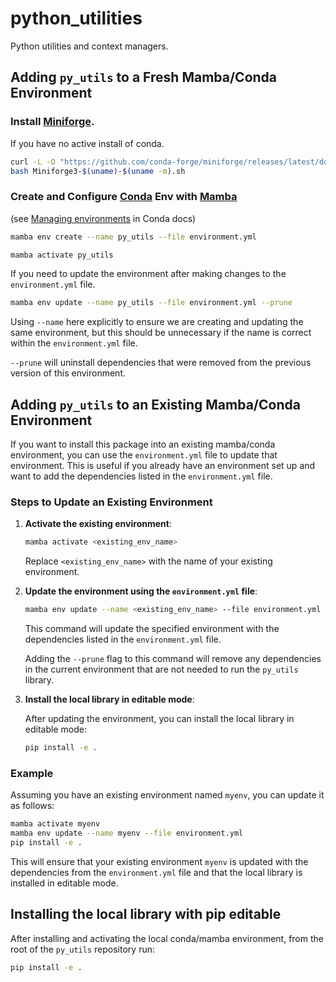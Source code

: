 # python_utilities

Python utilities and context managers.

## Adding `py_utils` to a Fresh Mamba/Conda Environment

### Install [Miniforge](https://github.com/conda-forge/miniforge).

If you have no active install of conda.

```bash
curl -L -O "https://github.com/conda-forge/miniforge/releases/latest/download/Miniforge3-$(uname)-$(uname -m).sh"
bash Miniforge3-$(uname)-$(uname -m).sh
```

### Create and Configure [Conda](https://conda.io/projects/conda/en/latest/user-guide/index.html) Env with [Mamba](https://mamba.readthedocs.io/en/latest/)

(see [Managing environments](https://conda.io/projects/conda/en/latest/user-guide/tasks/manage-environments.html#) in Conda docs)

```bash
mamba env create --name py_utils --file environment.yml

mamba activate py_utils
```

If you need to update the environment after making changes to the `environment.yml` file.

```bash
mamba env update --name py_utils --file environment.yml --prune
```

Using `--name` here explicitly to ensure we are creating and updating the same environment, but this should be unnecessary if the name is correct within the `environment.yml` file.

`--prune` will uninstall dependencies that were removed from the previous version of this environment.

## Adding `py_utils` to an Existing Mamba/Conda Environment

If you want to install this package into an existing mamba/conda environment, you can use the `environment.yml` file to update that environment. This is useful if you already have an environment set up and want to add the dependencies listed in the `environment.yml` file.

### Steps to Update an Existing Environment

1. **Activate the existing environment**:

   ```bash
   mamba activate <existing_env_name>
   ```

   Replace `<existing_env_name>` with the name of your existing environment.

2. **Update the environment using the `environment.yml` file**:

   ```bash
   mamba env update --name <existing_env_name> --file environment.yml
   ```

   This command will update the specified environment with the dependencies listed in the `environment.yml` file.

   Adding the `--prune` flag to this command will remove any dependencies in the current environment that are not needed to run the `py_utils` library.

3. **Install the local library in editable mode**:

   After updating the environment, you can install the local library in editable mode:

   ```bash
   pip install -e .
   ```

### Example

Assuming you have an existing environment named `myenv`, you can update it as follows:

```bash
mamba activate myenv
mamba env update --name myenv --file environment.yml
pip install -e .
```

This will ensure that your existing environment `myenv` is updated with the dependencies from the `environment.yml` file and that the local library is installed in editable mode.

## Installing the local library with pip editable

After installing and activating the local conda/mamba environment, from the root of the `py_utils` repository run:

```bash
pip install -e .
```
